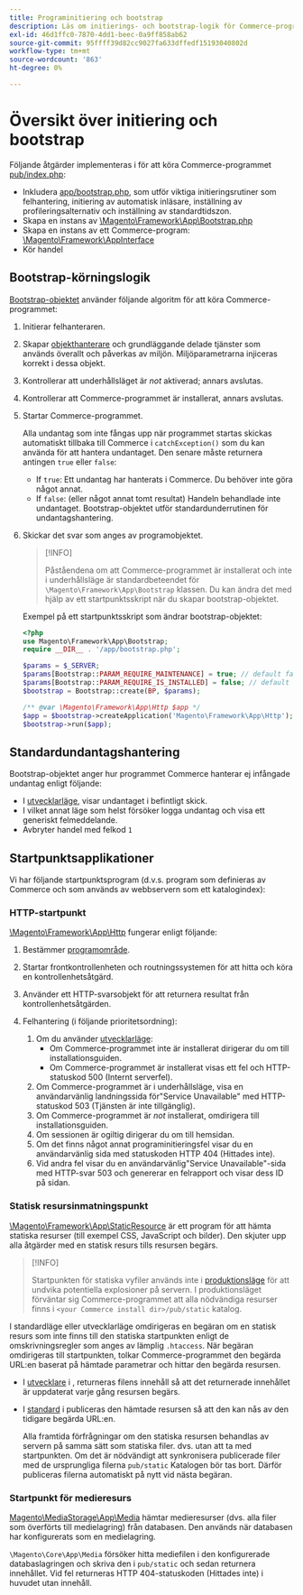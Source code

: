 ```yaml
---
title: Programinitiering och bootstrap
description: Läs om initierings- och bootstrap-logik för Commerce-programmet.
exl-id: 46d1ffc0-7870-4dd1-beec-0a9ff858ab62
source-git-commit: 95ffff39d82cc9027fa633dffedf15193040802d
workflow-type: tm+mt
source-wordcount: '863'
ht-degree: 0%

---
```


# Översikt över initiering och bootstrap

Följande åtgärder implementeras i för att köra Commerce-programmet [pub/index.php][index]:

- Inkludera [app/bootstrap.php][bootinitial], som utför viktiga initieringsrutiner som felhantering, initiering av automatisk inläsare, inställning av profileringsalternativ och inställning av standardtidszon.
- Skapa en instans av [\Magento\Framework\App\Bootstrap.php][bootstrap] <!-- It requires initialization parameters to be specified in constructor. Normally, the $_SERVER super-global variable is supposed to be passed there. -->
- Skapa en instans av ett Commerce-program: [\Magento\Framework\AppInterface][app-face]
- Kör handel

## Bootstrap-körningslogik

[Bootstrap-objektet][bootinitial] använder följande algoritm för att köra Commerce-programmet:

1. Initierar felhanteraren.
1. Skapar [objekthanterare][object] och grundläggande delade tjänster som används överallt och påverkas av miljön. Miljöparametrarna injiceras korrekt i dessa objekt.
1. Kontrollerar att underhållsläget är _not_ aktiverad; annars avslutas.
1. Kontrollerar att Commerce-programmet är installerat, annars avslutas.
1. Startar Commerce-programmet.

   Alla undantag som inte fångas upp när programmet startas skickas automatiskt tillbaka till Commerce i `catchException()` som du kan använda för att hantera undantaget. Den senare måste returnera antingen `true` eller `false`:

   - If `true`: Ett undantag har hanterats i Commerce. Du behöver inte göra något annat.
   - If `false`: (eller något annat tomt resultat) Handeln behandlade inte undantaget. Bootstrap-objektet utför standardunderrutinen för undantagshantering.

1. Skickar det svar som anges av programobjektet.

   >[!INFO]
   >
   >Påståendena om att Commerce-programmet är installerat och inte i underhållsläge är standardbeteendet för `\Magento\Framework\App\Bootstrap` klassen. Du kan ändra det med hjälp av ett startpunktsskript när du skapar bootstrap-objektet.

   Exempel på ett startpunktsskript som ändrar bootstrap-objektet:

   ```php
   <?php
   use Magento\Framework\App\Bootstrap;
   require __DIR__ . '/app/bootstrap.php';
   
   $params = $_SERVER;
   $params[Bootstrap::PARAM_REQUIRE_MAINTENANCE] = true; // default false
   $params[Bootstrap::PARAM_REQUIRE_IS_INSTALLED] = false; // default true
   $bootstrap = Bootstrap::create(BP, $params);
   
   /** @var \Magento\Framework\App\Http $app */
   $app = $bootstrap->createApplication('Magento\Framework\App\Http');
   $bootstrap->run($app);
   ```

## Standardundantagshantering

Bootstrap-objektet anger hur programmet Commerce hanterar ej infångade undantag enligt följande:

- I [utvecklarläge](../bootstrap/application-modes.md#developer-mode), visar undantaget i befintligt skick.
- I vilket annat läge som helst försöker logga undantag och visa ett generiskt felmeddelande.
- Avbryter handel med felkod `1`

## Startpunktsapplikationer

Vi har följande startpunktsprogram (d.v.s. program som definieras av Commerce och som används av webbservern som ett katalogindex):

### HTTP-startpunkt

[\Magento\Framework\App\Http][http] fungerar enligt följande:

1. Bestämmer [programområde](https://developer.adobe.com/commerce/php/architecture/modules/areas/).
1. Startar frontkontrollenheten och routningssystemen för att hitta och köra en kontrollenhetsåtgärd.
1. Använder ett HTTP-svarsobjekt för att returnera resultat från kontrollenhetsåtgärden.
1. Felhantering (i följande prioritetsordning):

   1. Om du använder [utvecklarläge](../bootstrap/application-modes.md#developer-mode):
      - Om Commerce-programmet inte är installerat dirigerar du om till installationsguiden.
      - Om Commerce-programmet är installerat visas ett fel och HTTP-statuskod 500 (Internt serverfel).
   1. Om Commerce-programmet är i underhållsläge, visa en användarvänlig landningssida för&quot;Service Unavailable&quot; med HTTP-statuskod 503 (Tjänsten är inte tillgänglig).
   1. Om Commerce-programmet är _not_ installerat, omdirigera till installationsguiden.
   1. Om sessionen är ogiltig dirigerar du om till hemsidan.
   1. Om det finns något annat programinitieringsfel visar du en användarvänlig sida med statuskoden HTTP 404 (Hittades inte).
   1. Vid andra fel visar du en användarvänlig&quot;Service Unavailable&quot;-sida med HTTP-svar 503 och genererar en felrapport och visar dess ID på sidan.

### Statisk resursinmatningspunkt

[\Magento\Framework\App\StaticResource][static-resource] är ett program för att hämta statiska resurser (till exempel CSS, JavaScript och bilder). Den skjuter upp alla åtgärder med en statisk resurs tills resursen begärs.

>[!INFO]
>
>Startpunkten för statiska vyfiler används inte i [produktionsläge](application-modes.md#production-mode) för att undvika potentiella explosioner på servern. I produktionsläget förväntar sig Commerce-programmet att alla nödvändiga resurser finns i `<your Commerce install dir>/pub/static` katalog.

I standardläge eller utvecklarläge omdirigeras en begäran om en statisk resurs som inte finns till den statiska startpunkten enligt de omskrivningsregler som anges av lämplig `.htaccess`.
När begäran omdirigeras till startpunkten, tolkar Commerce-programmet den begärda URL:en baserat på hämtade parametrar och hittar den begärda resursen.

- I [utvecklare](application-modes.md#developer-mode) i , returneras filens innehåll så att det returnerade innehållet är uppdaterat varje gång resursen begärs.
- I [standard](application-modes.md#default-mode) i publiceras den hämtade resursen så att den kan nås av den tidigare begärda URL:en.

   Alla framtida förfrågningar om den statiska resursen behandlas av servern på samma sätt som statiska filer. dvs. utan att ta med startpunkten. Om det är nödvändigt att synkronisera publicerade filer med de ursprungliga filerna `pub/static` Katalogen bör tas bort. Därför publiceras filerna automatiskt på nytt vid nästa begäran.

### Startpunkt för medieresurs

[Magento\MediaStorage\App\Media][media] hämtar medieresurser (dvs. alla filer som överförts till medielagring) från databasen. Den används när databasen har konfigurerats som en medielagring.

`\Magento\Core\App\Media` försöker hitta mediefilen i den konfigurerade databaslagringen och skriva den i `pub/static` och sedan returnera innehållet. Vid fel returneras HTTP 404-statuskoden (Hittades inte) i huvudet utan innehåll.

<!-- Link Definitions -->

[app-face]: https://github.com/magento/magento2/tree/2.4/lib/internal/Magento/Framework/AppInterface.php
[bootinitial]: https://github.com/magento/magento2/tree/2.4/app/bootstrap.php
[bootstrap]: https://github.com/magento/magento2/tree/2.4/lib/internal/Magento/Framework/App/Bootstrap.php
[http]: https://github.com/magento/magento2/tree/2.4/lib/internal/Magento/Framework/App/Http
[index]: https://github.com/magento/magento2/tree/2.4/pub/index.php
[media]: https://github.com/magento/magento2/tree/2.4/app/code/Magento/MediaStorage/App/Media.php
[object]: https://github.com/magento/magento2/tree/2.4/lib/internal/Magento/Framework/ObjectManager
[static-resource]: https://github.com/magento/magento2/tree/2.4/lib/internal/Magento/Framework/App/StaticResource.php
